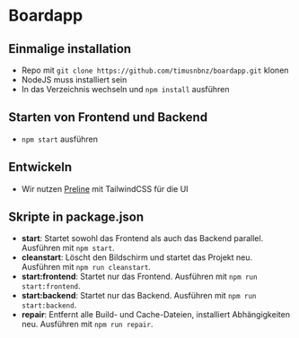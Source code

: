 # Boardapp

## Einmalige installation

- Repo mit `git clone https://github.com/timusnbnz/boardapp.git` klonen
- NodeJS muss installiert sein
- In das Verzeichnis wechseln und `npm install` ausführen

## Starten von Frontend und Backend

- `npm start` ausführen

## Entwickeln

- Wir nutzen [Preline](https://preline.io/) mit TailwindCSS für die UI

## Skripte in package.json

- **start**: Startet sowohl das Frontend als auch das Backend parallel. Ausführen mit `npm start`.
- **cleanstart**: Löscht den Bildschirm und startet das Projekt neu. Ausführen mit `npm run cleanstart`.
- **start:frontend**: Startet nur das Frontend. Ausführen mit `npm run start:frontend`.
- **start:backend**: Startet nur das Backend. Ausführen mit `npm run start:backend`.
- **repair**: Entfernt alle Build- und Cache-Dateien, installiert Abhängigkeiten neu. Ausführen mit `npm run repair`.
